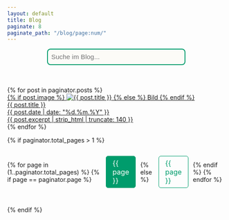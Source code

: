 ```yaml
---
layout: default
title: Blog
paginate: 8
paginate_path: "/blog/page:num/"
---
```


<!-- Suchfeld -->
<div id="searchbox-container">
  <input id="searchbox" type="text" placeholder="Suche im Blog...">
</div>
<div id="searchinfo"></div>
<div id="searchresults"></div>

<!-- Standard-Post-Liste für den ersten Besuch (mit Pagination) -->
<div id="all-posts" class="blog-grid blog-grid-single">
  {% for post in paginator.posts %}
    <a class="blog-card" href="{{ post.url | relative_url }}">
      <div class="card-img">
        {% if post.image %}
          <img src="{{ post.image }}" alt="{{ post.title }}" loading="lazy">
        {% else %}
          Bild
        {% endif %}
      </div>
      <div class="card-content">
        <div class="card-title">{{ post.title }}</div>
        <time class="card-date" datetime="{{ post.date | date_to_xmlschema }}">
          {{ post.date | date: "%d.%m.%Y" }}
        </time>
        <div class="card-desc">{{ post.excerpt | strip_html | truncate: 140 }}</div>
      </div>
    </a>
  {% endfor %}
</div>

<!-- Pagination Navigation -->
{% if paginator.total_pages > 1 %}
  <div class="pagination">
    {% for page in (1..paginator.total_pages) %}
      {% if page == paginator.page %}
        <span class="page-number active">{{ page }}</span>
      {% else %}
        <a class="page-number" href="{{ paginator.paginate_path | replace: ':num', page }}">{{ page }}</a>
      {% endif %}
    {% endfor %}
  </div>
{% endif %}

<script>
document.addEventListener('DOMContentLoaded', function() {
    let posts = [];
    fetch('{{ "/search.json" | relative_url }}')
      .then(response => response.json())
      .then(function(json){
        posts = json;
      });

    const searchbox = document.getElementById('searchbox');
    const searchresults = document.getElementById('searchresults');
    const searchinfo = document.getElementById('searchinfo');
    const allposts = document.getElementById('all-posts');
    const pagination = document.querySelector('.pagination');

    searchbox.addEventListener('input', function(e) {
      let query = e.target.value.trim();
      let out = '';
      let info = '';
      if (query.length < 3) {
        searchresults.innerHTML = '';
        searchinfo.innerHTML = '';
        allposts.style.display = '';
        if (pagination) pagination.style.display = '';
        return;
      }

      // Suche im Inhalt und Titel (ohne Groß-/Kleinschreibung)
      let results = posts.filter(post =>
        post.content.toLowerCase().includes(query.toLowerCase()) ||
        post.title.toLowerCase().includes(query.toLowerCase())
      );

      if (results.length) {
        info = `<div class="search-info">${results.length} Treffer gefunden</div>`;
        out = results.map(post => {
          // Datum im deutschen Format, wenn vorhanden
          let date = '';
          if (post.date) {
            const d = new Date(post.date);
            date = d.toLocaleDateString('de-DE', { day: '2-digit', month: '2-digit', year: 'numeric' });
          }
          // Fundstellen hervorheben (fett + rot)
          let re = new RegExp('('+query.replace(/[.*+?^${}()|[\]\\]/g, '\\$&')+')','gi');
          let title = post.title.replace(re, '<b style="color:#AA0600;font-weight:bold;">$1</b>');

          let snippet = post.content;
          let idx = snippet.toLowerCase().indexOf(query.toLowerCase());
          if (idx > -1) {
            snippet = snippet.substring(Math.max(0, idx-60), idx+80);
          } else {
            snippet = snippet.substring(0, 140);
          }
          let excerpt = snippet.replace(re, '<b style="color:#AA0600;font-weight:bold;">$1</b>');

          return `<div class="search-card">
            <a href="${post.url}" class="search-title">${title}</a>
            <div class="search-date">${date}</div>
            <div class="search-snippet">${excerpt}...</div>
          </div>`;
        }).join('');
      } else {
        info = `<div class="search-info notfound">Keine Treffer gefunden.</div>`;
        out = '';
      }

      allposts.style.display = 'none';
      if (pagination) pagination.style.display = 'none';
      searchinfo.innerHTML = info;
      searchresults.innerHTML = out;
    });
});
</script>

<style>
/* --- Suchfeld --- */
#searchbox-container {
  display: flex;
  flex-direction: column;
  align-items: center;
  margin-top: 0.3em;
  margin-bottom: 1em;
}
#searchbox {
  width: 320px;
  max-width: 90vw;
  padding: 0.5em;
  font-size: 1.1em;
  margin-bottom: 0.2em;
  border: 2px solid #009C6C;
  border-radius: 8px;
  outline: none;
  background: #FCFBF7;
  transition: border-color 0.2s;
}
#searchbox:focus {
  border-color: #AA0600;
}
/* --- Trefferanzahl --- */
#searchinfo {
  display: flex;
  flex-direction: column;
  align-items: center;
  min-height: 2em;
  margin-bottom: 0.3em;
}
.search-info {
  color: #009C6C;
  font-size: 1em;
  text-align: center;
  margin-bottom: 1.2em;
}
.search-info.notfound {
  color: #AA0600;
}
/* --- Suchergebnisse --- */
#searchresults {
  max-width: 600px;
  margin-left: auto;
  margin-right: auto;
}
.search-card {
  margin-bottom: 2em;
}
.search-title {
  display: block;
  font-size: 1.2em;
  font-weight: bold;
  color: #009C6C;
  text-decoration: none;
  margin-bottom: 0.2em;
  margin-top: 0.3em;
}
.search-date {
  font-size: 1em;
  color: #8a8a8a;
  margin-bottom: 0.2em;
  margin-top: 0.2em;
}
.search-snippet {
  font-size: 1.04em;
  color: #222;
}
/* --- Pagination --- */
.pagination {
  display: flex;
  justify-content: center;
  align-items: center;
  margin: 2em 0 3em 0;
  gap: 0.6em;
}
.page-number {
  display: inline-block;
  padding: 0.38em 0.9em;
  margin: 0 0.12em;
  font-size: 1.15em;
  border-radius: 5px;
  color: #009C6C;
  text-decoration: none;
  background: transparent;
  border: 1px solid #009C6C;
  transition: background 0.18s, color 0.18s;
}
.page-number.active,
.page-number:hover {
  color: #fff;
  background: #009C6C;
  border: 1px solid #009C6C;
}
</style>
